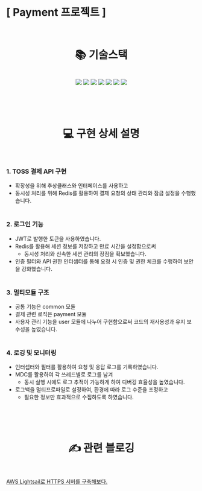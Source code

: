 # [ Payment 프로젝트 ] <br><br>

<div align=center><h1>📚 기술스택 </h1></div><br>
<div align=center> 
  <img src="https://img.shields.io/badge/java-007396?style=for-the-badge&logo=java&logoColor=white"> 
  <img src="https://img.shields.io/badge/spring-6DB33F?style=for-the-badge&logo=spring&logoColor=white"> 
  <img src="https://img.shields.io/badge/mysql-4479A1?style=for-the-badge&logo=mysql&logoColor=white"> 
    <img src="https://img.shields.io/badge/redis-DC382D?style=for-the-badge&logo=redis&logoColor=white"> 
  <img src="https://img.shields.io/badge/aws_lightsail-FF9900?style=for-the-badge&logo=amazonaws&logoColor=white"> 
  <img src="https://img.shields.io/badge/git-F05032?style=for-the-badge&logo=git&logoColor=white">
  <img src="https://img.shields.io/badge/gradle-02303A?style=for-the-badge&logo=gradle&logoColor=white">
</div>

<br><br><br>

<div align=center><h1>💻 구현 상세 설명 </h1></div><br>

### 1. TOSS 결제 API 구현

- 확장성을 위해 추상클래스와 인터페이스를 사용하고 <br> 
- 동시성 처리를 위해 Redis를 활용하여 결제 요청의 상태 관리와 잠금 설정을 수행했습니다. <br><br>


### 2. 로그인 기능
- JWT로 발행한 토큰을 사용하였습니다. <br>
- Redis를 활용해 세션 정보를 저장하고 만료 시간을 설정함으로써
  - 동시성 처리와 신속한 세션 관리의 장점을 확보했습니다. <br>
- 인증 필터와 API 권한 인터셉터를 통해 요청 시 인증 및 권한 체크를 수행하여 보안을 강화했습니다. <br><br>


### 3. 멀티모듈 구조
- 공통 기능은 common 모듈
- 결제 관련 로직은 payment 모듈
- 사용자 관리 기능을 user 모듈에 나누어 구현함으로써 코드의 재사용성과 유지 보수성을 높였습니다. <br><br>


### 4. 로깅 및 모니터링
- 인터셉터와 필터를 활용하여 요청 및 응답 로그를 기록하였습니다. <br>
- MDC를 활용하여 각 쓰레드별로 로그를 남겨
  - 동시 실행 시에도 로그 추적이 가능하게 하여 디버깅 효율성을 높였습니다. <br>
- 로그백을 멀티프로파일로 설정하여, 환경에 따라 로그 수준을 조정하고
  - 필요한 정보만 효과적으로 수집하도록 하였습니다. <br><br>

<br><br>

<div align=center><h1>✍ 관련 블로깅 </h1></div><br>

[AWS Lightsail로 HTTPS 서버를 구축해보다.](https://domean.tistory.com/327)
  

